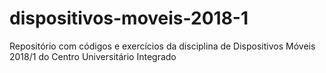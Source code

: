 # dispositivos-moveis-2018-1
Repositório com códigos e exercícios da disciplina de Dispositivos Móveis 2018/1 do Centro Universitário Integrado
